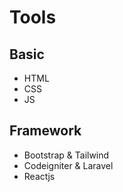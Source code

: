 # Tools

## Basic

- HTML
- CSS
- JS

## Framework

- Bootstrap & Tailwind
- Codeigniter & Laravel
- Reactjs
